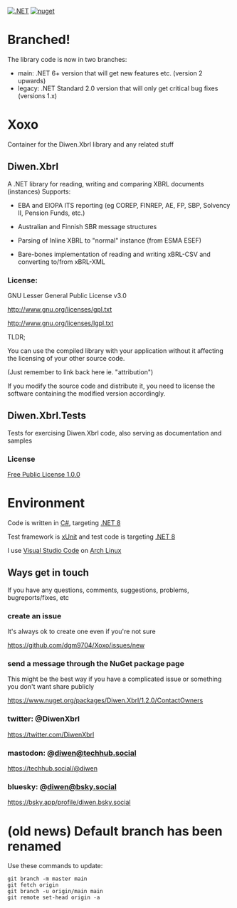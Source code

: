 [![.NET](https://github.com/dgm9704/Xoxo/actions/workflows/dotnet.yml/badge.svg)](https://github.com/dgm9704/Xoxo/actions/workflows/dotnet.yml)
[![nuget](https://img.shields.io/nuget/v/Diwen.Xbrl.svg)](https://www.nuget.org/packages/Diwen.Xbrl/)

# Branched!
The library code is now in two branches:
- main: .NET 6+ version that will get new features etc. (version 2 upwards)
- legacy: .NET Standard 2.0 version that will only get critical bug fixes (versions 1.x)

# Xoxo
Container for the Diwen.Xbrl library and any related stuff


## Diwen.Xbrl
A .NET library for reading, writing and comparing XBRL documents (instances)
Supports:

- EBA and EIOPA ITS reporting (eg COREP, FINREP, AE, FP, SBP, Solvency II, Pension Funds, etc.)

- Australian and Finnish SBR message structures

- Parsing of Inline XBRL to "normal" instance (from ESMA ESEF)

- Bare-bones implementation of reading and writing xBRL-CSV and converting to/from xBRL-XML


### License:

GNU Lesser General Public License v3.0

http://www.gnu.org/licenses/gpl.txt

http://www.gnu.org/licenses/lgpl.txt


TLDR; 

You can use the compiled library with your application without it affecting the licensing of your other source code. 

(Just remember to link back here ie. "attribution")

If you modify the source code and distribute it, you need to license the software containing the modified version accordingly.

## Diwen.Xbrl.Tests
Tests for exercising Diwen.Xbrl code, also serving as documentation and samples

### License

[Free Public License 1.0.0](https://opensource.org/licenses/FPL-1.0.0)


# Environment
Code is written in [C#](https://docs.microsoft.com/en-us/dotnet/csharp/index), targeting 
[.NET 8](https://learn.microsoft.com/en-us/dotnet/api/?view=net-6.0)

Test framework is [xUnit](https://xunit.net/)
and test code is targeting [.NET 8](https://docs.microsoft.com/en-us/dotnet/)

I use [Visual Studio Code](https://code.visualstudio.com/) 
on [Arch Linux](https://www.archlinux.org/)

## Ways get in touch
If you have any questions, comments, suggestions, problems, bugreports/fixes, etc

### create an issue 
It's always ok to create one even if you're not sure

https://github.com/dgm9704/Xoxo/issues/new

### send a message through the NuGet package page
This might be the best way if you have a complicated issue or something you don't want share publicly

https://www.nuget.org/packages/Diwen.Xbrl/1.2.0/ContactOwners

### twitter: @DiwenXbrl
https://twitter.com/DiwenXbrl

### mastodon: @diwen@techhub.social
https://techhub.social/@diwen

### bluesky: @diwen@bsky.social
https://bsky.app/profile/diwen.bsky.social


# (old news) Default branch has been renamed
Use these commands to update:
```
git branch -m master main
git fetch origin
git branch -u origin/main main
git remote set-head origin -a
```
